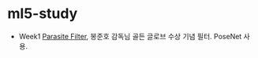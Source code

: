 # ml5-study

- Week1 [Parasite Filter](https://eunjs71.github.io/ml5.js-study/ParasiteFilter/), 봉준호 감독님 골든 글로브 수상 기념 필터. PoseNet 사용.
